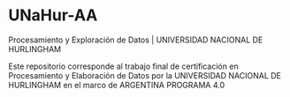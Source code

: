 # UNaHur-AA
Procesamiento y Exploración de Datos | UNIVERSIDAD NACIONAL DE HURLINGHAM

Este repositorio corresponde al trabajo final de certificación en Procesamiento y Elaboración de Datos por la UNIVERSIDAD NACIONAL DE HURLINGHAM en el marco de ARGENTINA PROGRAMA 4.0

